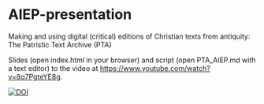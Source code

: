 # AIEP-presentation
Making and using digital (critical) editions of Christian texts from antiquity: The Patristic Text Archive (PTA)

Slides (open index.html in your browser) and script (open PTA_AIEP.md with a text editor) to the video at https://www.youtube.com/watch?v=8q7PgteYE8g.

[![DOI](https://zenodo.org/badge/455256522.svg)](https://zenodo.org/badge/latestdoi/455256522)
